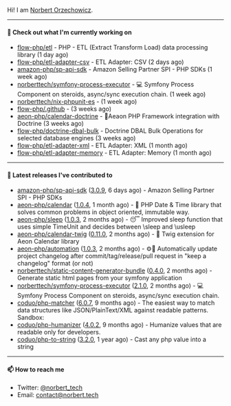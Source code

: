 Hi!
I am [Norbert Orzechowicz](https://norbert.tech/).

---

#### 👷 Check out what I'm currently working on

- [flow-php/etl](https://github.com/flow-php/etl) - PHP - ETL (Extract Transform Load) data processing library  (1 day ago)
- [flow-php/etl-adapter-csv](https://github.com/flow-php/etl-adapter-csv) - ETL Adapter: CSV (2 days ago)
- [amazon-php/sp-api-sdk](https://github.com/amazon-php/sp-api-sdk) - Amazon Selling Partner SPI - PHP SDKs (1 week ago)
- [norberttech/symfony-process-executor](https://github.com/norberttech/symfony-process-executor) - 💻 Symfony Process Component on steroids, async/sync execution chain. (1 week ago)
- [norberttech/nix-phpunit-es](https://github.com/norberttech/nix-phpunit-es) -  (1 week ago)
- [flow-php/.github](https://github.com/flow-php/.github) -  (3 weeks ago)
- [aeon-php/calendar-doctrine](https://github.com/aeon-php/calendar-doctrine) - 📅Aeaon PHP Framework integration with Doctrine (3 weeks ago)
- [flow-php/doctrine-dbal-bulk](https://github.com/flow-php/doctrine-dbal-bulk) - Doctrine DBAL Bulk Operations for selected database engines  (3 weeks ago)
- [flow-php/etl-adapter-xml](https://github.com/flow-php/etl-adapter-xml) - ETL Adapter: XML (1 month ago)
- [flow-php/etl-adapter-memory](https://github.com/flow-php/etl-adapter-memory) - ETL Adapter: Memory (1 month ago)

---

#### 🔭 Latest releases I've contributed to

- [amazon-php/sp-api-sdk](https://github.com/amazon-php/sp-api-sdk) ([3.0.9](https://github.com/amazon-php/sp-api-sdk/releases/tag/3.0.9), 6 days ago) - Amazon Selling Partner SPI - PHP SDKs
- [aeon-php/calendar](https://github.com/aeon-php/calendar) ([1.0.4](https://github.com/aeon-php/calendar/releases/tag/1.0.4), 1 month ago) - 📅 PHP Date &amp; Time library that solves common problems in object oriented, immutable way. 
- [aeon-php/sleep](https://github.com/aeon-php/sleep) ([1.0.3](https://github.com/aeon-php/sleep/releases/tag/1.0.3), 2 months ago) - 😴 Improved sleep function that uses simple TimeUnit and decides between \sleep and \usleep
- [aeon-php/calendar-twig](https://github.com/aeon-php/calendar-twig) ([0.11.0](https://github.com/aeon-php/calendar-twig/releases/tag/0.11.0), 2 months ago) - 🌱 Twig extension for Aeon Calendar library 
- [aeon-php/automation](https://github.com/aeon-php/automation) ([1.0.3](https://github.com/aeon-php/automation/releases/tag/1.0.3), 2 months ago) - ⚙️📝 Automatically update project changelog after commit/tag/release/pull request in &#34;keep a changelog&#34; format (or not) 
- [norberttech/static-content-generator-bundle](https://github.com/norberttech/static-content-generator-bundle) ([0.4.0](https://github.com/norberttech/static-content-generator-bundle/releases/tag/0.4.0), 2 months ago) - Generate static html pages from your symfony application
- [norberttech/symfony-process-executor](https://github.com/norberttech/symfony-process-executor) ([2.1.0](https://github.com/norberttech/symfony-process-executor/releases/tag/2.1.0), 2 months ago) - 💻 Symfony Process Component on steroids, async/sync execution chain.
- [coduo/php-matcher](https://github.com/coduo/php-matcher) ([6.0.7](https://github.com/coduo/php-matcher/releases/tag/6.0.7), 9 months ago) - The easiest way to match data structures like JSON/PlainText/XML against readable patterns. Sandbox:
- [coduo/php-humanizer](https://github.com/coduo/php-humanizer) ([4.0.2](https://github.com/coduo/php-humanizer/releases/tag/4.0.2), 9 months ago) - Humanize values that are readable only for developers.
- [coduo/php-to-string](https://github.com/coduo/php-to-string) ([3.2.0](https://github.com/coduo/php-to-string/releases/tag/3.2.0), 1 year ago) - Cast any php value into a string 

---

#### 📫 How to reach me

- Twitter: [@norbert_tech](https://twitter.com/norbert_tech)
- Email: [contact@norbert.tech](mailto://contact@norbert.tech)